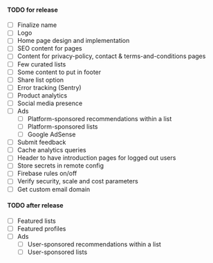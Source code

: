 #### TODO for release

- [ ] Finalize name
- [ ] Logo
- [ ] Home page design and implementation
- [ ] SEO content for pages
- [ ] Content for privacy-policy, contact & terms-and-conditions pages
- [ ] Few curated lists
- [ ] Some content to put in footer
- [ ] Share list option
- [ ] Error tracking (Sentry)
- [ ] Product analytics
- [ ] Social media presence
- [ ] Ads
  - [ ] Platform-sponsored recommendations within a list
  - [ ] Platform-sponsored lists
  - [ ] Google AdSense
- [ ] Submit feedback
- [ ] Cache analytics queries
- [ ] Header to have introduction pages for logged out users
- [ ] Store secrets in remote config
- [ ] Firebase rules on/off
- [ ] Verify security, scale and cost parameters
- [ ] Get custom email domain

#### TODO after release

- [ ] Featured lists
- [ ] Featured profiles
- [ ] Ads
  - [ ] User-sponsored recommendations within a list
  - [ ] User-sponsored lists
